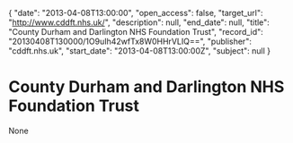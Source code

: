 {
  "date": "2013-04-08T13:00:00", 
  "open_access": false, 
  "target_url": "http://www.cddft.nhs.uk/", 
  "description": null, 
  "end_date": null, 
  "title": "County Durham and Darlington NHS Foundation Trust", 
  "record_id": "20130408T130000/1O9uIh42wfTx8W0HHrVLIQ==", 
  "publisher": "cddft.nhs.uk", 
  "start_date": "2013-04-08T13:00:00Z", 
  "subject": null
}

# County Durham and Darlington NHS Foundation Trust

None